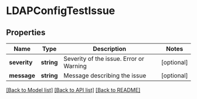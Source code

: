 # LDAPConfigTestIssue

## Properties
Name | Type | Description | Notes
------------ | ------------- | ------------- | -------------
**severity** | **string** | Severity of the issue. Error or Warning | [optional] 
**message** | **string** | Message describing the issue | [optional] 

[[Back to Model list]](../README.md#documentation-for-models) [[Back to API list]](../README.md#documentation-for-api-endpoints) [[Back to README]](../README.md)


